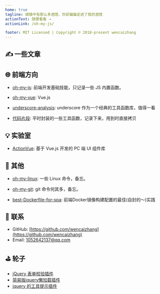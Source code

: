 ```yaml
---
home: true
tagline: 城镇中有那么多酒馆，你却偏偏走进了我的酒馆
actionText: 随便看看 →
actionLink: /oh-my-js/

footer: MIT Licensed | Copyright © 2018-present wencaizhang
---
```

  
## ✍️ 一些文章

## 🌐 前端方向

+ [oh-my-js](/oh-my-js/): 前端开发基础技能，只记录一些 JS 内置函数。

+ [oh-my-vue](/oh-my-vue/): Vue.js 

+ [underscore-analysis](/underscore-analysis/): underscore 作为一个经典的工具函数库，值得一看

+ [代码片段](/micro-code/): 平时封装的一些工具函数，记录下来，用到时直接拷贝


## 💡 实验室

+ [ActionVue](https://github.com/wencaizhang/ActionVue): 基于 Vue.js 开发的 PC 端 UI 组件库

## 🔧 其他

+ [oh-my-linux](/oh-my-linux/): 一些 Linux 命令，备忘。

+ [oh-my-git](/oh-my-git/): git 命令何其多，备忘。

+ [best-Dockerfile-for-spa](https://github.com/wencaizhang/best-Dockerfile-for-spa): 前端Docker镜像构建配置的最佳(自封的～)实践

## 🍻 联系

+ GitHub: [https://github.com/wencaizhang](https://github.com/wencaizhang)
+ Email: [1052642137@qq.com](mailto:1052642137@qq.com)


## ⛳ 轮子

+ [jQuery 表单校验插件](https://github.com/wencaizhang/jquery.formValidate)
+ [简易版jquery懒加载插件](https://github.com/wencaizhang/jquery.lazyload)
+ [jquery 的工具提示插件](https://github.com/wencaizhang/jquery.zToolTip)